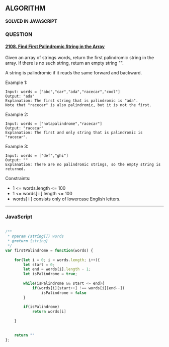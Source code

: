 ## ALGORITHM

#### SOLVED IN JAVASCRIPT
### QUESTION

#### [2108. Find First Palindromic String in the Array](https://leetcode.com/problems/find-first-palindromic-string-in-the-array/)

Given an array of strings words, return the first palindromic string in the array. If there is no such string, return an empty string "".

A string is palindromic if it reads the same forward and backward.

Example 1:

```
Input: words = ["abc","car","ada","racecar","cool"]
Output: "ada"
Explanation: The first string that is palindromic is "ada".
Note that "racecar" is also palindromic, but it is not the first.
```

Example 2:

```
Input: words = ["notapalindrome","racecar"]
Output: "racecar"
Explanation: The first and only string that is palindromic is "racecar".
```

Example 3:

```
Input: words = ["def","ghi"]
Output: ""
Explanation: There are no palindromic strings, so the empty string is returned.
```

Constraints:

* 1 <= words.length <= 100
* 1 <= words[ i ].length <= 100
* words[ i ] consists only of lowercase English letters.

-----

### JavaScript

```js

/**
 * @param {string[]} words
 * @return {string}
 */
var firstPalindrome = function(words) {
    
    for(let i = 0; i < words.length; i++){
        let start = 0;
        let end = words[i].length - 1;
        let isPalindrome = true;
        
        while(isPalindrome && start <= end){
            if(words[i][start++] !== words[i][end--])
                isPalindrome = false
        }
        
        if(isPalindrome)
            return words[i]
        
    }
    
    
    return ""
};

```
